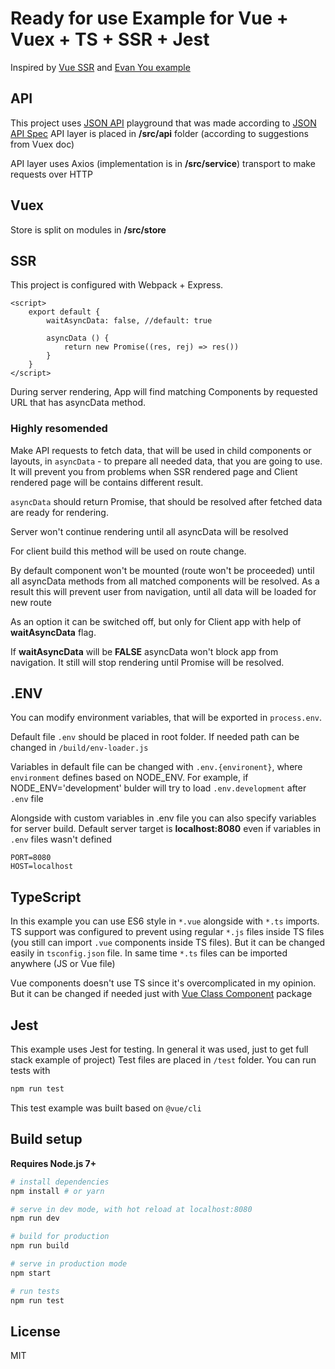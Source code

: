 # Ready for use Example for Vue + Vuex + TS + SSR + Jest

Inspired by [Vue SSR](https://ssr.vuejs.org/en) and [Evan You example](https://github.com/vuejs/vue-hackernews-2.0)

## API

This project uses [JSON API](http://jsonapiplayground.reyesoft.com/) playground that was made according to [JSON API Spec](http://jsonapi.org/)
API layer is placed in **/src/api** folder (according to suggestions from Vuex doc)

API layer uses Axios (implementation is in **/src/service**) transport to make requests over HTTP

## Vuex

Store is split on modules in **/src/store**

## SSR

This project is configured with Webpack + Express.

```vue
<script>
    export default {
        waitAsyncData: false, //default: true
        
        asyncData () {
            return new Promise((res, rej) => res())
        }
    }
</script>
```

During server rendering, App will find matching Components by requested URL that has asyncData method.

### Highly resomended
Make API requests to fetch data, that will be used in child components or layouts,
in `asyncData` - to prepare all needed data, that you are going to use. It will prevent you
from problems when SSR rendered page and Client rendered page will be contains different result.

`asyncData` should return Promise, that should be resolved after fetched data are ready for rendering.

Server won't continue rendering until all asyncData will be resolved

For client build this method will be used on route change.

By default component won't be mounted (route won't be proceeded) until all asyncData methods 
from all matched components will be resolved. As a result this will prevent user from navigation, until all data will
be loaded for new route

As an option it can be switched off, but only for Client app with help of **waitAsyncData** flag.

If **waitAsyncData** will be **FALSE** asyncData won't block app from navigation. It still will 
stop rendering until Promise will be resolved.

## .ENV

You can modify environment variables, that will be exported in
`process.env`.

Default file `.env` should be placed in root folder. If needed path can be changed
in `/build/env-loader.js`

Variables in default file can be changed with `.env.{environent}`, where
`environment` defines based on NODE_ENV. For example,
if NODE_ENV='development' bulder will try to load `.env.development`
after `.env` file

Alongside with custom variables in .env file you can also specify
variables for server build. Default server target is **localhost:8080**
even if variables in `.env` files wasn't defined

```
PORT=8080
HOST=localhost
```

## TypeScript

In this example you can use ES6 style in `*.vue` alongside
with `*.ts` imports. TS support was configured to prevent using regular
`*.js` files inside TS files (you still can import `.vue` components inside TS files).
 But it can be changed easily in `tsconfig.json`
file. In same time `*.ts` files can be imported anywhere (JS or Vue file)

Vue components doesn't use TS since it's overcomplicated in my opinion.
But it can be changed if needed just with [Vue Class Component](https://github.com/vuejs/vue-class-component) package

## Jest

This example uses Jest for testing. In general it was used, just to get full stack example of project)
Test files are placed in `/test` folder. You can run tests with

``` bash
npm run test
```

This test example was built based on `@vue/cli`

## Build setup

**Requires Node.js 7+**

``` bash
# install dependencies
npm install # or yarn

# serve in dev mode, with hot reload at localhost:8080
npm run dev

# build for production
npm run build

# serve in production mode
npm start

# run tests
npm run test
```

## License

MIT
